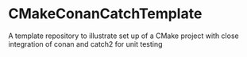# CMakeConanCatchTemplate
A template repository to illustrate set up of a CMake project with close integration of conan and catch2 for unit testing
